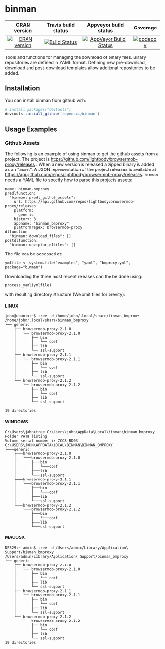 binman
==========================
| CRAN version       | Travis build status   | Appveyor build status   | Coverage |
| :-------------: |:-------------:|:-------------:|:-------------:|
| [![CRAN version](http://www.r-pkg.org/badges/version/binman)](https://cran.r-project.org/package=binman)  | [![Build Status](https://travis-ci.org/ropensci/binman.svg?branch=master)](https://travis-ci.org/ropensci/binman) | [![AppVeyor Build Status](https://ci.appveyor.com/api/projects/status/50cv6vybwoxdja1o?svg=true)](https://ci.appveyor.com/project/juyeongkim/binman) | [![codecov](https://codecov.io/gh/ropensci/binman/branch/master/graph/badge.svg)](https://codecov.io/gh/ropensci/binman)|

Tools and functions for managing the download of binary files.
Binary repositories are defined in YAML format. Defining new 
pre-download, download and post-download templates allow additonal 
repositories to be added.

## Installation

You can install binman from github with:


``` r
# install.packages("devtools")
devtools::install_github("ropensci/binman")
```

## Usage Examples

### Github Assets

The following is an example of using binman to get the github assets from 
a project. The project is
https://github.com/lightbody/browsermob-proxy/releases . When a new version
is released a zipped binary is added as an "asset". 
A JSON representation of the project releases is available at 
https://api.github.com/repos/lightbody/browsermob-proxy/releases. `binman`
needs a YAML file to specify how to parse this projects assets:

```
name: binman-bmproxy
predlfunction:
  "binman::predl_github_assets":
    url: https://api.github.com/repos/lightbody/browsermob-proxy/releases
    platform:
    - generic
    history: 3
    appname: "binman_bmproxy"
    platformregex: browsermob-proxy
dlfunction:
  "binman::download_files": []
postdlfunction:
  "binman::unziptar_dlfiles": []
```
The file can be accessed at:

```
ymlfile <- system.file("examples", "yaml", "bmproxy.yml", package="binman")

```

Downloading the three most recent releases can the be done using:

```
process_yaml(ymlfile)
```

with resulting directory structure (We omit files for brevity):

#### LINUX
```
john@ubuntu:~$ tree -d /home/john/.local/share/binman_bmproxy
/home/john/.local/share/binman_bmproxy
└── generic
    ├── browsermob-proxy-2.1.0
    │   └── browsermob-proxy-2.1.0
    │       ├── bin
    │       │   └── conf
    │       ├── lib
    │       └── ssl-support
    ├── browsermob-proxy-2.1.1
    │   └── browsermob-proxy-2.1.1
    │       ├── bin
    │       │   └── conf
    │       ├── lib
    │       └── ssl-support
    └── browsermob-proxy-2.1.2
        └── browsermob-proxy-2.1.2
            ├── bin
            │   └── conf
            ├── lib
            └── ssl-support

19 directories
```

#### WINDOWS

```
C:\Users\john>tree C:\Users\john\AppData\Local\binman\binman_bmproxy
Folder PATH listing
Volume serial number is 7CC8-BD03
C:\USERS\JOHN\APPDATA\LOCAL\BINMAN\BINMAN_BMPROXY
└───generic
    ├───browsermob-proxy-2.1.0
    │   └───browsermob-proxy-2.1.0
    │       ├───bin
    │       │   └───conf
    │       ├───lib
    │       └───ssl-support
    ├───browsermob-proxy-2.1.1
    │   └───browsermob-proxy-2.1.1
    │       ├───bin
    │       │   └───conf
    │       ├───lib
    │       └───ssl-support
    └───browsermob-proxy-2.1.2
        └───browsermob-proxy-2.1.2
            ├───bin
            │   └───conf
            ├───lib
            └───ssl-support
```

#### MACOSX

```
DE529:~ admin$ tree -d /Users/admin/Library/Application\ Support/binman_bmproxy
/Users/admin/Library/Application\ Support/binman_bmproxy
└── generic
    ├── browsermob-proxy-2.1.0
    │   └── browsermob-proxy-2.1.0
    │       ├── bin
    │       │   └── conf
    │       ├── lib
    │       └── ssl-support
    ├── browsermob-proxy-2.1.1
    │   └── browsermob-proxy-2.1.1
    │       ├── bin
    │       │   └── conf
    │       ├── lib
    │       └── ssl-support
    └── browsermob-proxy-2.1.2
        └── browsermob-proxy-2.1.2
            ├── bin
            │   └── conf
            ├── lib
            └── ssl-support
19 directories
```

